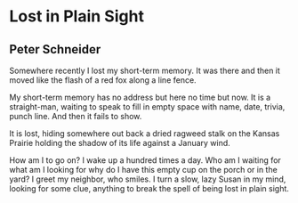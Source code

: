 # Lost in Plain Sight
## Peter Schneider
Somewhere recently
I lost my short-term memory.
It was there and then it moved
like the flash of a red fox
along a line fence.

My short-term memory
has no address but here
no time but now.
It is a straight-man, waiting to speak
to fill in empty space
with name, date, trivia, punch line.
And then it fails to show.

It is lost, hiding somewhere out back
a dried ragweed stalk on the Kansas Prairie
holding the shadow of its life
against a January wind.

How am I to go on?
I wake up a hundred times a day.
Who am I waiting for
what am I looking for
why do I have this empty cup
on the porch or in the yard?
I greet my neighbor, who smiles.
I turn a slow, lazy Susan
in my mind, looking for
some clue, anything to break the spell
of being lost in plain sight.